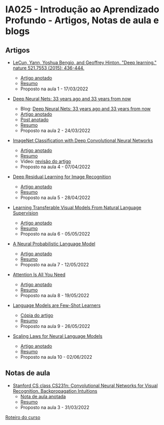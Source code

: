# IA025 - Introdução ao Aprendizado Profundo - Artigos, Notas de aula e blogs

## Artigos

* [LeCun, Yann, Yoshua Bengio, and Geoffrey Hinton. "Deep learning." nature 521.7553 (2015): 436-444.](https://s3.us-east-2.amazonaws.com/hkg-website-assets/static/pages/files/DeepLearning.pdf)
  * [Artigo anotado](Artigos/DeepLearning.pdf)
  * [Resumo](Resumos/Resumo-DeepLearning.pdf)
  * Proposto na aula 1 - 17/03/2022

* [Deep Neural Nets: 33 years ago and 33 years from now](http://yann.lecun.com/exdb/publis/pdf/lecun-89e.pdf)
  * Blog: [Deep Neural Nets: 33 years ago and 33 years from now](http://karpathy.github.io/2022/03/14/lecun1989/)
  * [Artigo anotado](Artigos/lecun-89e.pdf)
  * [Post anotado](Artigos/Deep%20Neural%20Nets%2033%20years%20ago%20and%2033%20years%20from%20now.pdf)
  * [Resumo](Resumos/Resumo%20-%20LeCun%20Backpropagation.pdf)
  * Proposto na aula 2 - 24/03/2022

* [ImageNet Classification with Deep Convolutional Neural Networks](https://proceedings.neurips.cc/paper/2012/file/c399862d3b9d6b76c8436e924a68c45b-Paper.pdf)
  * [Artigo anotado](Artigos/NIPS-2012-imagenet-classification-with-deep-convolutional-neural-networks-Paper%20-%20anotado.pdf)
  * [Resumo](Resumos/Resumo%20-%20ImageNet%20Classification%20with%20Deep%20Convolutional%20Neural%20Networks.pdf)
  * Vídeo: [revisão do artigo](https://youtu.be/Nq3auVtvd9Q)
  * Proposto na aula 4 - 07/04/2022

* [Deep Residual Learning for Image Recognition](https://arxiv.org/abs/1512.03385)
  * [Artigo anotado](Artigos/Deep%20Residual%20Learning%20for%20Image%20Recognition.pdf)
  * [Resumo](Resumos/Resumo%20-%20Deep%20Residual%20Learning%20for%20Image%20Recognition.pdf)
  * Proposto na aula 5 - 28/04/2022

* [Learning Transferable Visual Models From Natural Language Supervision](https://arxiv.org/pdf/2103.00020.pdf)
  * [Artigo anotado](Artigos/Learning%20Transferable%20Visual%20Models%20From%20Natural%20Language%20Supervision.pdf)
  * [Resumo](Resumos/Resumo%20–%20Learning%20Transferable%20Visual%20Models%20From%20Natural%20Language%20Supervision.pdf)
  * Proposto na aula 6 - 05/05/2022

* [A Neural Probabilistic Language Model](https://arxiv.org/pdf/2103.00020.pdf)
  * [Artigo anotado](Artigos/A%20Neural%20Probabilistic%20Language%20Model.pdf)
  * [Resumo](Resumos/Resumo%20-%20A%20Neural%20Probabilistic%20Language%20Model.pdf)
  * Proposto na aula 7 - 12/05/2022

* [Attention Is All You Need](https://arxiv.org/abs/1706.03762)
  * [Artigo anotado](Artigos/Attention%20Is%20All%20You%20Need.pdf)
  * [Resumo](Resumos/Resumo%20-%20Attention%20is%20all%20you%20need.pdf)
  * Proposto na aula 8 - 19/05/2022

* [Language Models are Few-Shot Learners](https://arxiv.org/abs/2005.14165)
  * [Cópia do artigo](Artigos/Language%20Models%20are%20Few-Shot%20Learners.pdf)
  * [Resumo](Resumos/Resumo%20–%20Language%20Models%20are%20Few-Shot%20Learners.pdf)
  * Proposto na aula 9 - 26/05/2022

* [Scaling Laws for Neural Language Models](https://arxiv.org/abs/2001.08361)
  * [Artigo anotado](Artigos/Scaling%20Laws%20for%20Neural%20Language%20Models.pdf)
  * [Resumo](Resumos/Resumo%20–%20Scaling%20Laws%20for%20Neural%20Language%20Models.pdf)
  * Proposto na aula 10 - 02/06/2022

## Notas de aula
* [Stanford CS class CS231n: Convolutional Neural Networks for Visual Recognition. Backpropagation Intuitions](https://cs231n.github.io/optimization-2/)
  * [Nota de aula anotada](Artigos/Notas%20de%20aula%20de%20Stanford%20CS231n%20-%20Backpropagation%20Intuitions.pdf)
  * [Resumo](Resumos/Resumo%20-%20Notas%20de%20aula%20Stanford%20CS231n%20-%20Backpropagation%20Intuitions.pdf)
  * Proposto na aula 3 - 31/03/2022

[Roteiro do curso](/README.md)
